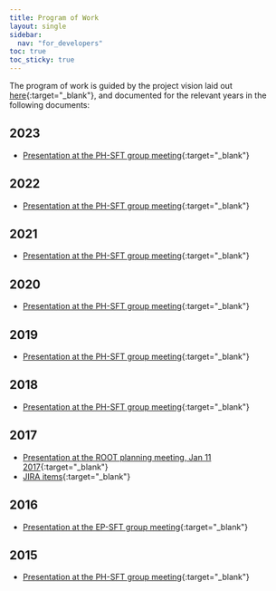 ```yaml
---
title: Program of Work
layout: single
sidebar:
  nav: "for_developers"
toc: true
toc_sticky: true
---
```


The program of work is guided by the project vision laid out [here](https://indico.cern.ch/event/710739/contributions/2920120/attachments/1619048/2574778/ROOT_Vision_2020_-_SFT.pdf){:target="_blank"},
and documented for the relevant years in the following documents:

## 2023

  - [Presentation at the PH-SFT group meeting](https://indico.cern.ch/event/1233591/contributions/5189935/attachments/2588023/4465399/ROOT-2023-SFT.pdf){:target="_blank"}

## 2022

  - [Presentation at the PH-SFT group meeting](https://indico.cern.ch/event/1129135/contributions/4738650/attachments/2398434/4101216/ROOT-2022.pdf){:target="_blank"}

## 2021

  - [Presentation at the PH-SFT group meeting](https://indico.cern.ch/event/996294/contributions/4186128/attachments/2185819/3694212/ROOT-2021-SFT.pdf){:target="_blank"}

## 2020

  - [Presentation at the PH-SFT group meeting](https://indico.cern.ch/event/875784/contributions/3690258/attachments/1975740/3288395/ROOT-PoW2020-EP-SFT.pdf){:target="_blank"}

## 2019

  - [Presentation at the PH-SFT group meeting](https://indico.cern.ch/event/791389/contributions/3286974/attachments/1793582/2922768/ROOTPoW2019SFT.pdf){:target="_blank"}

## 2018

  - [Presentation at the PH-SFT group meeting](https://indico.cern.ch/event/710739/contributions/2920120/attachments/1619048/2574780/ROOT_PoW_2018_-_SFT.pdf){:target="_blank"}

## 2017

  - [Presentation at the ROOT planning meeting, Jan 11 2017](https://indico.cern.ch/event/598604/contributions/2419269/attachments/1393870/2124204/ROOT-Plans-20170111.pdf){:target="_blank"}
  - [JIRA items](https://sft.its.cern.ch/jira/issues/?filter=10171){:target="_blank"}

## 2016

  - [Presentation at the EP-SFT group meeting](https://indico.cern.ch/event/471082/contribution/5/attachments/1208813/1763287/ROOT-Plans-20160111.pdf){:target="_blank"}

## 2015

  - [Presentation at the PH-SFT group meeting](https://indico.cern.ch/event/361434/contribution/3/attachments/719493/987636/ROOT-Plans-20150202.pdf){:target="_blank"}
